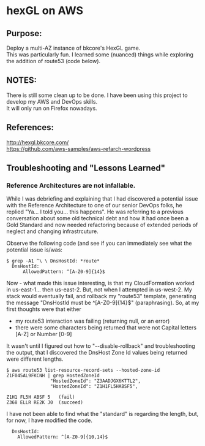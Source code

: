 # hexGL on AWS 

## Purpose:
Deploy a multi-AZ instance of bkcore's HexGL game.  
This was particularly fun.  I learned some (nuanced) things while exploring the addition of
route53 (code below).

## NOTES:
There is still some clean up to be done.  I have been using this project to develop my AWS and DevOps skills.  
It will only run on Firefox nowadays.

## References:
http://hexgl.bkcore.com/  
https://github.com/aws-samples/aws-refarch-wordpress


## Troubleshooting and "Lessons Learned"
### Reference Architectures are not infallable.
While I was debriefing and explaining that I had discovered a potential issue with the Reference Architecture  to one of our senior DevOps folks, he replied "Ya... I told you... this happens".  He was referring to a previous conversation about some old technical debt and how it had once been a Gold Standard and now needed refactoring because of extended periods of neglect and changing infrastrcuture.  

Observe the following code (and see if you can immediately see what the potential issue is/was:
```
$ grep -A1 ^\ \ DnsHostId: *route*
  DnsHostId:
      AllowedPattern: ^[A-Z0-9]{14}$
```

Now - what made this issue interesting, is that my CloudFormation worked in us-east-1... then us-east-2.  But, not when I attempted in us-west-2.  My stack would eventually fail, and rollback my "route53" template, generating the message "DnsHostId must be ^[A-Z0-9]{14}$" (paraphrasing).  So, at my first thoughts were that either
* my route53 interaction was failing (returning null, or an error)
* there were some characters being returned that were not Capital letters [A-Z] or Number [0-9]

It wasn't until I figured out how to "--disable-rollback" and troubleshooting the output, that I discovered the DnsHost Zone Id values being returned were different lengths.
```
$ aws route53 list-resource-record-sets --hosted-zone-id Z1F045AL9FKCNH | grep HostedZoneId
                "HostedZoneId": "Z3AADJGX6KTTL2",
                "HostedZoneId": "Z1H1FL5HABSF5",

Z1H1 FL5H ABSF 5   (fail)
Z368 ELLR RE2K J0  (succeed)
```

I have not been able to find what the "standard" is regarding the length, but, for now, I have modified the code.
```
  DnsHostId:
    AllowedPattern: ^[A-Z0-9]{10,14}$
```
